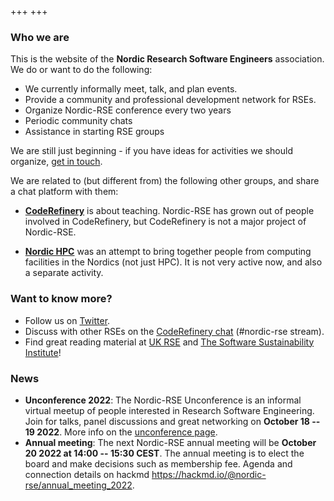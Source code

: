 +++
+++

### Who we are

This is the website of the **Nordic Research Software
Engineers** association.  We do or want to do the following:

* We currently informally meet, talk, and plan events.
* Provide a community and professional development network for RSEs.
* Organize Nordic-RSE conference every two years
* Periodic community chats
* Assistance in starting RSE groups

We are still just beginning - if you have ideas for activities we
should organize, [get in touch](about/getinvolved).

We are related to (but different from) the following other groups, and
share a chat platform with them:

* **[CodeRefinery](https://coderefinery.org)** is about teaching.
  Nordic-RSE has grown out of people involved in CodeRefinery, but
  CodeRefinery is not a major project of Nordic-RSE.

* **[Nordic HPC](https://nordichpc.github.io)** was an attempt to
  bring together people from computing facilities in the Nordics (not
  just HPC).  It is not very active now, and also a separate
  activity.

### Want to know more?

- Follow us on [Twitter](https://twitter.com/nordic_rse).
- Discuss with other RSEs on the [CodeRefinery chat](https://coderefinery.zulipchat.com) (#nordic-rse stream).
- Find great reading material at [UK RSE](https://rse.ac.uk) and [The Software Sustainability Institute](https://www.software.ac.uk)!


### News

- **Unconference 2022**: The Nordic-RSE Unconference is an informal virtual meetup of people interested in Research Software Engineering. Join for talks, panel discussions and great networking on **October 18 -- 19 2022**. More info on the [unconference page](events/2022-online-unconference).
- **Annual meeting**: The next Nordic-RSE annual meeting will be **October 20 2022 at 14:00 -- 15:30 CEST**. The annual meeting is to elect the board and make decisions such as membership fee. Agenda and connection details on hackmd <https://hackmd.io/@nordic-rse/annual_meeting_2022>.
